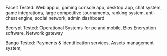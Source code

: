Faceit
Tested: Web app ui, gaming console app, desktop app, chat system, game integrations, large competitive tournaments, ranking system, anti-cheat engine, social network, admin dashboard 


Becrypt
Tested: Operational Systems for pc and mobile, Bios Encryption software, Network gateway


Bango 
Tested: Payments & Identification services, Assets management system,

